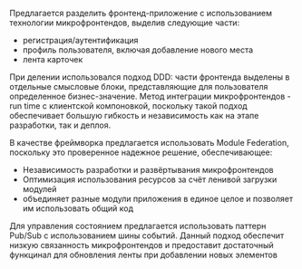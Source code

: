 Предлагается разделить фронтенд-приложение с использованием технологии микрофронтендов, выделив следующие части: 
- регистрация/аутентификация
- профиль пользователя, включая добавление нового места
- лента карточек 

При делении использовался подход DDD: части фронтенда выделены в отдельные смысловые блоки, представляющие для пользователя определенное бизнес-значение. 
Метод интеграции микрофронтендов - run time с клиентской компоновкой, поскольку такой подход обеспечивает большую гибкость и независимость как на этапе разработки, так и деплоя.

В качестве фреймворка предлагается использовать Module Federation, поскольку это проверенное надежное решение, обеспечивающее:
- Независимость разработки и развёртывания микрофронтендов
- Оптимизация использования ресурсов за счёт ленивой загрузки модулей
- объединяет разные модули приложения в единое целое и позволяет им использовать общий код

Для управления состоянием предлагается использовать паттерн Pub/Sub с использованием шины событий. 
Данный подход обеспечит низкую связанность микрофронтендов и предоставит достаточный функцинал для обновления ленты при добавлении новых элементов


